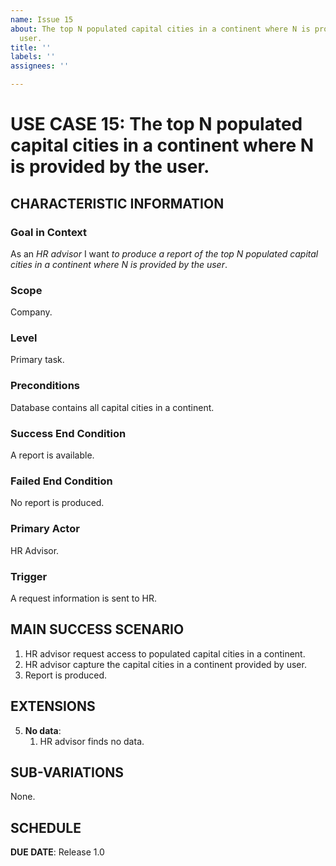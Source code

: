 ```yaml
---
name: Issue 15
about: The top N populated capital cities in a continent where N is provided by the
  user.
title: ''
labels: ''
assignees: ''

---
```


# USE CASE 15: The top N populated capital cities in a continent where N is provided by the user.

## CHARACTERISTIC INFORMATION

### Goal in Context

As an *HR advisor* I want *to produce a report of the top N populated capital cities in a continent where N is provided by the user*.
### Scope

Company.

### Level

Primary task.

### Preconditions

Database contains all capital cities in a continent.

### Success End Condition

A report is available.

### Failed End Condition

No report is produced.

### Primary Actor

HR Advisor.

### Trigger

A request information is sent to HR.

## MAIN SUCCESS SCENARIO

1. HR advisor request access to populated capital cities in a continent.
2. HR advisor capture the capital cities in a continent provided by user.
3. Report is produced.

## EXTENSIONS

5. **No data**:
    1. HR advisor finds no data.

## SUB-VARIATIONS

None.

## SCHEDULE

**DUE DATE**: Release 1.0
